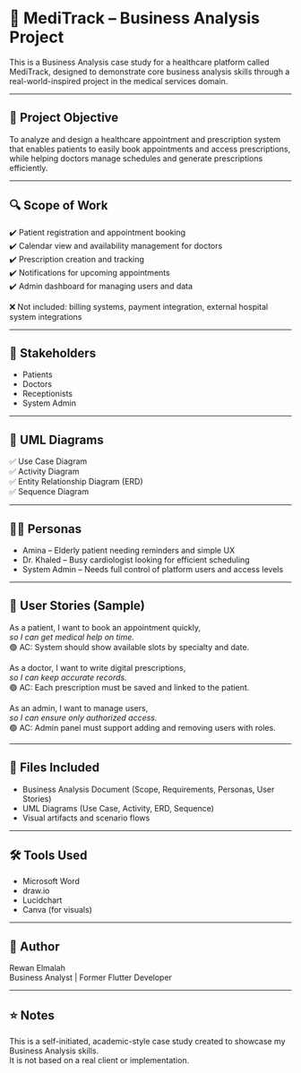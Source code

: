 # 🏥 MediTrack – Business Analysis Project

This is a Business Analysis case study for a healthcare platform called MediTrack, designed to demonstrate core business analysis skills through a real-world-inspired project in the medical services domain.

---

## 🧠 Project Objective

To analyze and design a healthcare appointment and prescription system that enables patients to easily book appointments and access prescriptions, while helping doctors manage schedules and generate prescriptions efficiently.

---

## 🔍 Scope of Work

✔️ Patient registration and appointment booking  
✔️ Calendar view and availability management for doctors  
✔️ Prescription creation and tracking  
✔️ Notifications for upcoming appointments  
✔️ Admin dashboard for managing users and data  

❌ Not included: billing systems, payment integration, external hospital system integrations

---

## 👤 Stakeholders

- Patients  
- Doctors  
- Receptionists  
- System Admin

---

## 🧩 UML Diagrams

✅ Use Case Diagram  
✅ Activity Diagram  
✅ Entity Relationship Diagram (ERD)  
✅ Sequence Diagram

---

## 🧍‍♀️ Personas

- Amina – Elderly patient needing reminders and simple UX  
- Dr. Khaled – Busy cardiologist looking for efficient scheduling  
- System Admin – Needs full control of platform users and access levels

---

## 📝 User Stories (Sample)

As a patient, I want to book an appointment quickly,  
_so I can get medical help on time._  
🟢 AC: System should show available slots by specialty and date.

As a doctor, I want to write digital prescriptions,  
_so I can keep accurate records._  
🟢 AC: Each prescription must be saved and linked to the patient.

As an admin, I want to manage users,  
_so I can ensure only authorized access._  
🟢 AC: Admin panel must support adding and removing users with roles.

---

## 📁 Files Included

- Business Analysis Document (Scope, Requirements, Personas, User Stories)  
- UML Diagrams (Use Case, Activity, ERD, Sequence)  
- Visual artifacts and scenario flows

---

## 🛠 Tools Used

- Microsoft Word  
- draw.io  
- Lucidchart  
- Canva (for visuals)

---

## 📌 Author

Rewan Elmalah  
Business Analyst | Former Flutter Developer

---

## ⭐️ Notes

This is a self-initiated, academic-style case study created to showcase my Business Analysis skills.  
It is not based on a real client or implementation.
